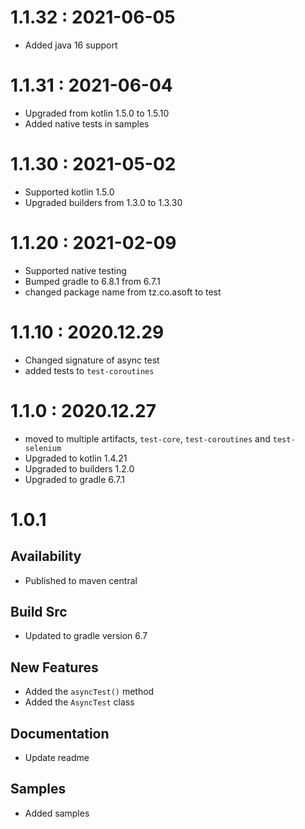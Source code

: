 # 1.1.32 : 2021-06-05

- Added java 16 support

# 1.1.31 : 2021-06-04

- Upgraded from kotlin 1.5.0 to 1.5.10
- Added native tests in samples

# 1.1.30 : 2021-05-02

- Supported kotlin 1.5.0
- Upgraded builders from 1.3.0 to 1.3.30

# 1.1.20 : 2021-02-09

- Supported native testing
- Bumped gradle to 6.8.1 from 6.7.1
- changed package name from tz.co.asoft to test

# 1.1.10 : 2020.12.29

- Changed signature of async test
- added tests to `test-coroutines`

# 1.1.0 : 2020.12.27

- moved to multiple artifacts, `test-core`, `test-coroutines` and `test-selenium`
- Upgraded to kotlin 1.4.21
- Upgraded to builders 1.2.0
- Upgraded to gradle 6.7.1

# 1.0.1

## Availability

- Published to maven central

## Build Src

- Updated to gradle version 6.7

## New Features

- Added the `asyncTest()` method
- Added the `AsyncTest` class

## Documentation

- Update readme

## Samples

- Added samples